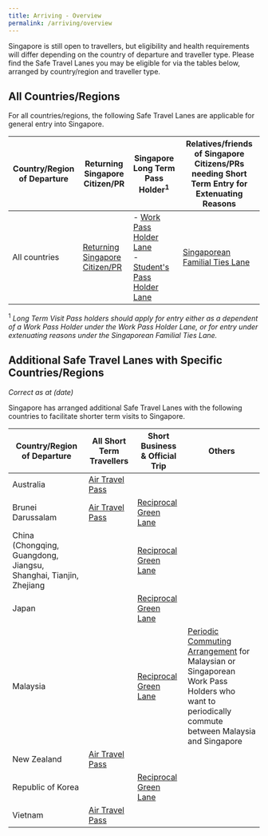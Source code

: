 ```yaml
---
title: Arriving - Overview 
permalink: /arriving/overview
---
```


Singapore is still open to travellers, but eligibility and health requirements will differ depending on the country of departure and traveller type. Please find the Safe Travel Lanes you may be eligible for via the tables below, arranged by country/region and traveller type.

## All Countries/Regions
For all countries/regions, the following Safe Travel Lanes are applicable for general entry into Singapore. 

|Country/Region of Departure |Returning Singapore Citizen/PR | Singapore Long Term Pass Holder<sup>1</sup> | Relatives/friends of Singapore Citizens/PRs needing Short Term Entry for Extenuating Reasons|
|-------------------|-------------|-------------------|-------------------|
|All countries| [Returning Singapore Citizen/PR](/sc-pr/info)| - [Work Pass Holder Lane](/work-pass-holder-lane/overview) <br> - [Student's Pass Holder Lane](/malaysia/work-pass-holder-lane) |[Singaporean Familial Ties Lane](/scpr-familial-ties-lane) |

<sup>1</sup> *Long Term Visit Pass holders should apply for entry either as a dependent of a Work Pass Holder under the Work Pass Holder Lane, or for entry under extenuating reasons under the Singaporean Familial Ties Lane.*

## Additional Safe Travel Lanes with Specific Countries/Regions
*Correct as at (date)*

Singapore has arranged additional Safe Travel Lanes with the following countries to facilitate shorter term visits to Singapore.

|Country/Region of Departure | All Short Term Travellers | Short Business & Official Trip | Others |
|-------------|-------------------|-------------------|-------------|
|Australia| [Air Travel Pass](/atp/requirements-and-process) |  |  | 
|Brunei Darussalam| [Air Travel Pass](/atp/requirements-and-process) | [Reciprocal Green Lane](/rgl/overview)|  | 
|China (Chongqing, Guangdong, Jiangsu, Shanghai, Tianjin, Zhejiang| | [Reciprocal Green Lane](/rgl/overview)|  |
|Japan|  | [Reciprocal Green Lane](/rgl/overview)| |
|Malaysia|  | [Reciprocal Green Lane](/rgl/overview)|[Periodic Commuting Arrangement](/pca/overview) for Malaysian or Singaporean Work Pass Holders who want to periodically commute between Malaysia and Singapore|
|New Zealand| [Air Travel Pass](/atp/requirements-and-process) |  | |
|Republic of Korea|  | [Reciprocal Green Lane](/rgl/overview)|  | 
|Vietnam| [Air Travel Pass](/atp/requirements-and-process) |  |  |

